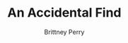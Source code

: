 ---
title: An Accidental Find
Layout: module

author: Brittney Perry
reviewer: Mary Courtney

schedule: reaction
plotline: Family Recipes

description: An encounter card is placed on the Chest of the Tarrasch.  If found before Noon Saturday, this card is taken to the NPC shack. At Noon it is removed by Huldrek on his way into town.
requirements: Card on the Chest of the Tarrasch is found before Noon Saturday.
synopsis: >

  The Tarrasch Chest filled with treasure props and an encounter card are placed in the woods early Friday night before game on away from the path and hidden from sight. The card and chest are placed in a way so they are able to be seen from the path. It is set away from where most people will go, but not so far away to keep people from wanting to carry the chest out. The card is a stand in for the dwarven guard guard Huldrek, who is on duty until Noon Saturday. The encounter card, attached to a tree at eye height, is a green envelope with the words READ ME printed in block letters. The card directs the PCs to return the card to the NPC shack and reads...
  
  > Congratulations! You have found a dwarf standing alone in the middle of the woods. Upon reading this card, you MUST return this card, with your group, to the NPC shack. You will return here to continue this encounter.
outcomes: Someone stumbles upon the encounter card and brings it and/or the chest, to the NPC shack, and then continues with the module OPERATION FIND HULDREK


props: 
  - Chest of the Tarrasch 
  - Jewelry [no IG value]
  - Plastic coin [no IG value]
  - Potion Phys-reps [equal # to tags]
  - Gas Packets [equal # to tags]
  - Encounter Card and Envelope


treasure: 
  - Gold
  - Components
  - Silver
  - Potions
  - Gasses
  - Granny's Recipe Book
  - Dwarven Stones
  - Random Dwarven Artifacts 
  - Random Dwarven Treasure


hook: Encounter Card on top of the Tarrasch Chest

scenes: 
  - 
    oog: Off the path, away from where most would go.
    ig: Somewhere deep in the woods
    flee_point: 

rules_clarifications: Encounter Card has instructions on how to follow the encounter. You must bring it to the NPC shack.


running_notes:

---